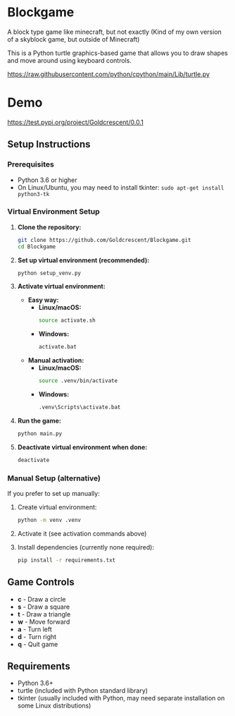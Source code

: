 # Blockgame
A block type game like minecraft, but not exactly (Kind of my own version of a skyblock game, but outside of Minecraft)

This is a Python turtle graphics-based game that allows you to draw shapes and move around using keyboard controls.

https://raw.githubusercontent.com/python/cpython/main/Lib/turtle.py

# Demo

https://test.pypi.org/project/Goldcrescent/0.0.1

## Setup Instructions

### Prerequisites
- Python 3.6 or higher
- On Linux/Ubuntu, you may need to install tkinter: `sudo apt-get install python3-tk`

### Virtual Environment Setup

1. **Clone the repository:**
   ```bash
   git clone https://github.com/Goldcrescent/Blockgame.git
   cd Blockgame
   ```

2. **Set up virtual environment (recommended):**
   ```bash
   python setup_venv.py
   ```

3. **Activate virtual environment:**
   - **Easy way:**
     - **Linux/macOS:**
       ```bash
       source activate.sh
       ```
     - **Windows:**
       ```cmd
       activate.bat
       ```
   - **Manual activation:**
     - **Linux/macOS:**
       ```bash
       source .venv/bin/activate
       ```
     - **Windows:**
       ```cmd
       .venv\Scripts\activate.bat
       ```

4. **Run the game:**
   ```bash
   python main.py
   ```

5. **Deactivate virtual environment when done:**
   ```bash
   deactivate
   ```

### Manual Setup (alternative)

If you prefer to set up manually:

1. Create virtual environment:
   ```bash
   python -m venv .venv
   ```

2. Activate it (see activation commands above)

3. Install dependencies (currently none required):
   ```bash
   pip install -r requirements.txt
   ```

## Game Controls

- **c** - Draw a circle
- **s** - Draw a square  
- **t** - Draw a triangle
- **w** - Move forward
- **a** - Turn left
- **d** - Turn right
- **q** - Quit game

## Requirements

- Python 3.6+
- turtle (included with Python standard library)
- tkinter (usually included with Python, may need separate installation on some Linux distributions)
